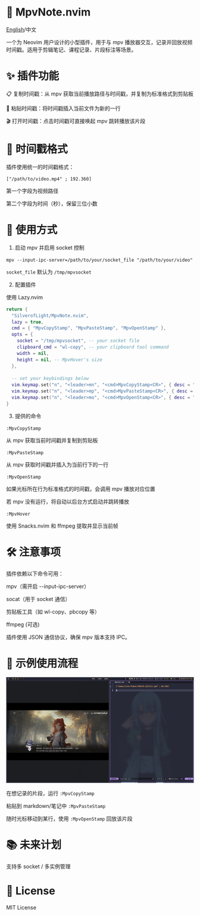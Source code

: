 # 📼 MpvNote.nvim

[English](../README.md)/中文

一个为 Neovim 用户设计的小型插件，用于与 mpv 播放器交互，记录并回放视频时间戳。适用于剪辑笔记、课程记录、片段标注等场景。

# ✨ 插件功能

📋 复制时间戳：从 mpv 获取当前播放路径与时间戳，并复制为标准格式到剪贴板

📝 粘贴时间戳：将时间戳插入当前文件为新的一行

🎬 打开时间戳：点击时间戳可直接唤起 mpv 跳转播放该片段

# 🧩 时间戳格式

插件使用统一的时间戳格式：

```
["/path/to/video.mp4" ; 192.360]
```

第一个字段为视频路径

第二个字段为时间（秒），保留三位小数

# 🚀 使用方式

1. 启动 mpv 并启用 socket 控制

`mpv --input-ipc-server=/path/to/your/socket_file "/path/to/your/video"`

`socket_file` 默认为 `/tmp/mpvsocket`

2. 配置插件

使用 Lazy.nvim

```lua
return {
  "SilverofLight/MpvNote.nvim",
  lazy = true,
  cmd = { "MpvCopyStamp", "MpvPasteStamp", "MpvOpenStamp" },
  opts = {
    socket = "/tmp/mpvsocket", -- your socket file
    clipboard_cmd = "wl-copy", -- your clipboard tool command
    width = nil,
    height = nil, -- MpvHover's size
  },

  -- set your keybindings below
  vim.keymap.set("n", "<leader>mn", "<cmd>MpvCopyStamp<CR>", { desc = "Copy Mpv Note" }),
  vim.keymap.set("n", "<leader>mp", "<cmd>MpvPasteStamp<CR>", { desc = "Paste Mpv Note" }),
  vim.keymap.set("n", "<leader>mo", "<cmd>MpvOpenStamp<CR>", { desc = "Open Mpv Note" })
}
```

3. 提供的命令

`:MpvCopyStamp`

从 mpv 获取当前时间戳并复制到剪贴板

`:MpvPasteStamp`

从 mpv 获取时间戳并插入为当前行下的一行

`:MpvOpenStamp`

如果光标所在行为标准格式的时间戳，会调用 mpv 播放对应位置

若 mpv 没有运行，将自动以后台方式启动并跳转播放

`:MpvHover`

使用 Snacks.nvim 和 ffmpeg 提取并显示当前帧

# 🛠 注意事项

插件依赖以下命令可用：

mpv（需开启 --input-ipc-server）

socat（用于 socket 通信）

剪贴板工具（如 wl-copy、pbcopy 等）

ffmpeg (可选)

插件使用 JSON 通信协议，确保 mpv 版本支持 IPC。

# 📌 示例使用流程

![gif](./mpvNote.gif)

在想记录的片段，运行 `:MpvCopyStamp`

粘贴到 markdown/笔记中 `:MpvPasteStamp`

随时光标移动到某行，使用 `:MpvOpenStamp` 回放该片段

# 📚 未来计划

支持多 socket / 多实例管理

# 📄 License

MIT License
